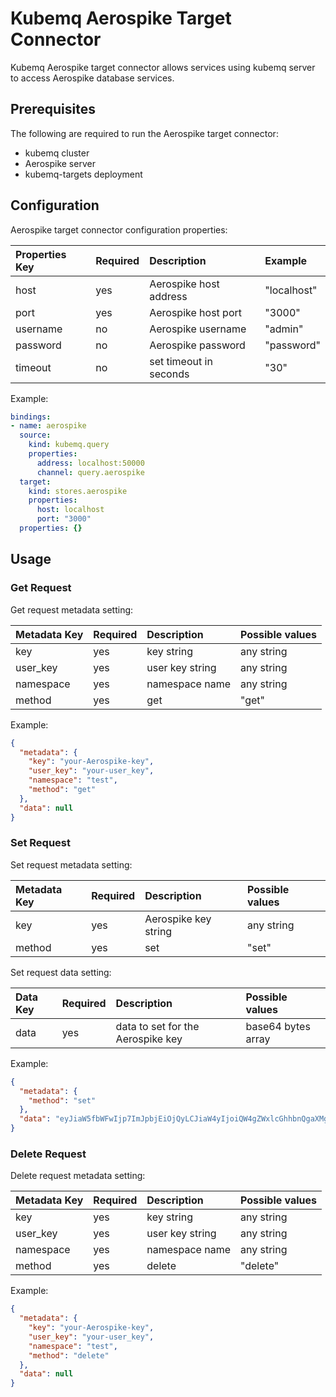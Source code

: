 # Kubemq Aerospike Target Connector

Kubemq Aerospike target connector allows services using kubemq server to access Aerospike database services.

## Prerequisites
The following are required to run the Aerospike target connector:

- kubemq cluster
- Aerospike server
- kubemq-targets deployment

## Configuration

Aerospike target connector configuration properties:

| Properties Key            | Required | Description                          | Example                   |
|:--------------------------|:---------|:-------------------------------------|:--------------------------|
| host                      | yes      | Aerospike host address               | "localhost"         |
| port                      | yes      | Aerospike host port                  | "3000"         |
| username                  | no       | Aerospike username                   | "admin"                   |
| password                  | no       | Aerospike password                   | "password"                |
| timeout                   | no       | set  timeout in seconds              | "30"                      |



Example:

```yaml
bindings:
- name: aerospike
  source:
    kind: kubemq.query
    properties:
      address: localhost:50000
      channel: query.aerospike
  target:
    kind: stores.aerospike
    properties:
      host: localhost
      port: "3000"
  properties: {}

```

## Usage

### Get Request

Get request metadata setting:

| Metadata Key | Required | Description      | Possible values |
|:-------------|:---------|:-----------------|:----------------|
| key          | yes      |  key string      | any string      |
| user_key     | yes      |  user key string | any string      |
| namespace    | yes      |  namespace name  | any string      |
| method       | yes      | get              | "get"           |

Example:

```json
{
  "metadata": {
    "key": "your-Aerospike-key",
    "user_key": "your-user_key",
    "namespace": "test",
    "method": "get"
  },
  "data": null
}
```

### Set Request

Set request metadata setting:

| Metadata Key | Required | Description      | Possible values |
|:-------------|:---------|:-----------------|:----------------|
| key          | yes      | Aerospike key string | any string      |
| method       | yes      | set              | "set"           |

Set request data setting:

| Data Key | Required | Description                   | Possible values     |
|:---------|:---------|:------------------------------|:--------------------|
| data     | yes      | data to set for the Aerospike key | base64 bytes array |

Example:

```json
{
  "metadata": {
    "method": "set"
  },
  "data": "eyJiaW5fbWFwIjp7ImJpbjEiOjQyLCJiaW4yIjoiQW4gZWxlcGhhbnQgaXMgYSBtb3VzZSB3aXRoIGFuIG9wZXJhdGluZyBzeXN0ZW0iLCJiaW4zIjpbIkdvIiwyMDA5XX0sImtleV9uYW1lIjoic29tZS1rZXkiLCJuYW1lc3BhY2UiOiJ0ZXN0IiwidXNlcl9rZXkiOiJ1c2VyX2tleTEifQ==" 
}
```
### Delete Request

Delete request metadata setting:

| Metadata Key | Required | Description      | Possible values |
|:-------------|:---------|:-----------------|:----------------|
| key          | yes      |  key string      | any string      |
| user_key     | yes      |  user key string | any string      |
| namespace    | yes      |  namespace name  | any string      |
| method       | yes      |  delete          | "delete"        |


Example:

```json
{
  "metadata": {
    "key": "your-Aerospike-key",
    "user_key": "your-user_key",
    "namespace": "test",
    "method": "delete"
  },
  "data": null
}
```


